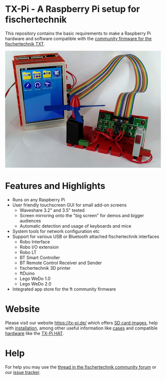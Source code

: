 # TX-Pi - A Raspberry Pi setup for fischertechnik

This repository contains the basic requirements to make a Raspberry Pi
hardware and software compatible with the [community firmware
for the fischertechnik TXT](http://cfw.ftcommunity.de/).

![TX-Pi with HAT](website/static/images/tx-pi.jpg)

# Features and Highlights

  - Runs on any Raspberry Pi
  - User friendly touchscreen GUI for small add-on screens
    - Waveshare 3.2" and 3.5" tested
    - Screen mirroring onto the "big screen" for demos and bigger audiences
    - Automatic detection and usage of keyboards and mice
  - System tools for network configuration etc
  - Support for various USB or Bluetooth attached fischertechnik interfaces
    - Robo Interface
    - Robo I/O extension
    - Robo LT
    - BT Smart Controller
    - BT Remote Control Receiver and Sender
    - fischertechnik 3D printer
    - ftDuino
    - Lego WeDo 1.0
    - Lego WeDo 2.0
  - Integrated app store for the ft community firmware

# Website

Please visit our website https://tx-pi.de/ which offers [SD card images](https://www.tx-pi.de/images/), 
help with [installation](https://www.tx-pi.de/software/), among other useful information like
[cases](https://www.tx-pi.de/cases/) and compatible [hardware](https://www.tx-pi.de/hardware/)
like the [TX-Pi HAT](https://www.tx-pi.de/hat/).

# Help

For help you may use the [thread in the fischertechnik community forum](https://forum.ftcommunity.de/viewtopic.php?f=33&t=4198)
or our [issue tracker](https://github.com/ftCommunity/tx-pi/issues).
